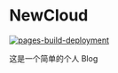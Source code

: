 # NewCloud

[![pages-build-deployment](https://github.com/GHe0000/Cloud/actions/workflows/pages/pages-build-deployment/badge.svg)](https://github.com/GHe0000/Cloud/actions/workflows/pages/pages-build-deployment)

这是一个简单的个人 Blog
